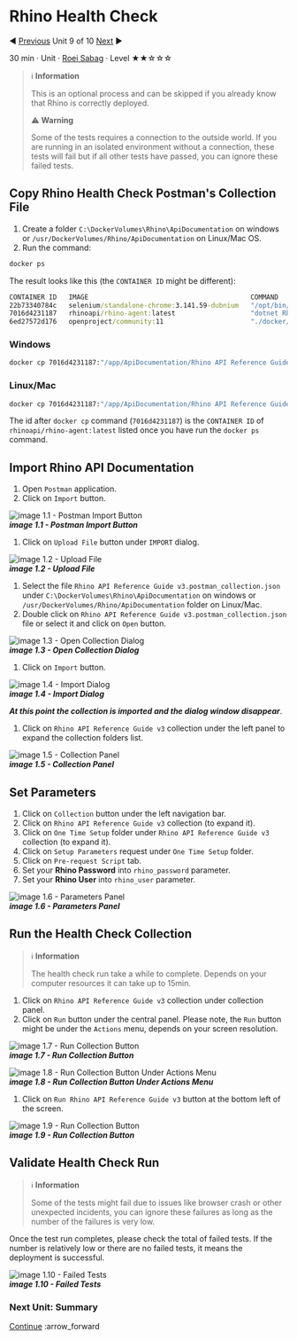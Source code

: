 # Rhino Health Check

:arrow_backward: [Previous](./08.SutDeployment.md) Unit 9 of 10 [Next](./10.Summary.md) :arrow_forward:

30 min · Unit · [Roei Sabag](https://www.linkedin.com/in/roei-sabag-247aa18/) · Level ★★☆☆☆

> :information_source: **Information**
>  
> This is an optional process and can be skipped if you already know that Rhino is correctly deployed.
>  
> :warning: **Warning**
>  
> Some of the tests requires a connection to the outside world. If you are running in an isolated environment without a connection, these tests will fail but if all other tests have passed, you can ignore these failed tests.
  
## Copy Rhino Health Check Postman's Collection File

1. Create a folder `C:\DockerVolumes\Rhino\ApiDocumentation` on windows or `/usr/DockerVolumes/Rhino/ApiDocumentation` on Linux/Mac OS.
2. Run the command:  

```bash
docker ps
```  

The result looks like this (the `CONTAINER ID` might be different):  

```cmd
CONTAINER ID   IMAGE                                         COMMAND                  CREATED       STATUS       PORTS                                                           NAMES
22b73340784c   selenium/standalone-chrome:3.141.59-dubnium   "/opt/bin/entry_poin…"   5 hours ago   Up 5 hours   0.0.0.0:4444->4444/tcp, :::4444->4444/tcp                       build_chromedriver_1
7016d4231187   rhinoapi/rhino-agent:latest                   "dotnet Rhino.Agent.…"   5 hours ago   Up 5 hours   0.0.0.0:9000-9001->9000-9001/tcp, :::9000-9001->9000-9001/tcp   build_rhino_1
6ed27572d176   openproject/community:11                      "./docker/prod/entry…"   5 hours ago   Up 5 hours   5432/tcp, 0.0.0.0:8080->80/tcp, :::8080->80/tcp                 build_openproject_1
```  

### Windows

```cmd
docker cp 7016d4231187:"/app/ApiDocumentation/Rhino API Reference Guide v3.postman_collection.json" C:\DockerVolumes\Rhino\ApiDocumentation
```  

### Linux/Mac

```cmd
docker cp 7016d4231187:"/app/ApiDocumentation/Rhino API Reference Guide v3.postman_collection.json" /usr/DockerVolumes/Rhino/ApiDocumentation
```

The id after `docker cp` command (`7016d4231187`) is the `CONTAINER ID` of `rhinoapi/rhino-agent:latest` listed once you have run the `docker ps` command.

## Import Rhino API Documentation

1. Open `Postman` application.
2. Click on `Import` button.  

![image 1.1 - Postman Import Button](./Images/m01u09_1.png)  
_**image 1.1 - Postman Import Button**_  

1. Click on `Upload File` button under `IMPORT` dialog.  

![image 1.2 - Upload File](./Images/m01u09_2.png)  
_**image 1.2 - Upload File**_  

1. Select the file `Rhino API Reference Guide v3.postman_collection.json` under `C:\DockerVolumes\Rhino\ApiDocumentation` on windows or `/usr/DockerVolumes/Rhino/ApiDocumentation` folder on Linux/Mac.
2. Double click on `Rhino API Reference Guide v3.postman_collection.json` file or select it and click on `Open` button.  

![image 1.3 - Open Collection Dialog](./Images/m01u09_3.png)  
_**image 1.3 - Open Collection Dialog**_  

1. Click on `Import` button.  

![image 1.4 - Import Dialog](./Images/m01u09_4.png)  
_**image 1.4 - Import Dialog**_  

_**At this point the collection is imported and the dialog window disappear**_.

1. Click on `Rhino API Reference Guide v3` collection under the left panel to expand the collection folders list.  

![image 1.5 - Collection Panel](./Images/m01u09_5.png)  
_**image 1.5 - Collection Panel**_

## Set Parameters

1. Click on `Collection` button under the left navigation bar.
2. Click on `Rhino API Reference Guide v3` collection (to expand it).
3. Click on `One Time Setup` folder under `Rhino API Reference Guide v3` collection (to expand it).
4. Click on `Setup Parameters` request under `One Time Setup` folder.
5. Click on `Pre-request Script` tab.
6. Set your **Rhino Password** into `rhino_password` parameter.
7. Set your **Rhino User** into `rhino_user` parameter.  

![image 1.6 - Parameters Panel](./Images/m01u09_6.png)  
_**image 1.6 - Parameters Panel**_  

## Run the Health Check Collection

> :information_source: **Information**
>  
> The health check run take a while to complete. Depends on your computer resources it can take up to 15min.  

1. Click on `Rhino API Reference Guide v3` collection under collection panel.
2. Click on `Run` button under the central panel. Please note, the `Run` button might be under the `Actions` menu, depends on your screen resolution.  

![image 1.7 - Run Collection Button](./Images/m01u09_7.png)  
_**image 1.7 - Run Collection Button**_  

![image 1.8 - Run Collection Button Under Actions Menu](./Images/m01u09_8.png)  
_**image 1.8 - Run Collection Button Under Actions Menu**_  

1. Click on `Run Rhino API Reference Guide v3` button at the bottom left of the screen.

![image 1.9 - Run Collection Button](./Images/m01u09_9.png)  
_**image 1.9 - Run Collection Button**_  

## Validate Health Check Run

> :information_source: **Information**
>
> Some of the tests might fail due to issues like browser crash or other unexpected incidents, you can ignore these failures as long as the number of the failures is very low.

Once the test run completes, please check the total of failed tests. If the number is relatively low or there are no failed tests, it means the deployment is successful.  

![image 1.10 - Failed Tests](./Images/m01u09_10.png)  
_**image 1.10 - Failed Tests**_  

### Next Unit: Summary

 [Continue](./10.Summary.md) :arrow_forward
